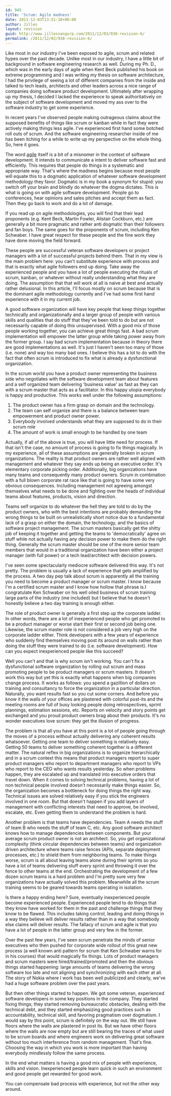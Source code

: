 ```yaml
---
id: 945
title: 'Scrum: Agile madness'
date: 2011-12-03T13:51:10+00:00
author: Jilles
layout: revision
guid: http://www.jillesvangurp.com/2011/12/03/938-revision-6/
permalink: /2011/12/03/938-revision-6/
---
```

Like most in our industry I've been exposed to agile, scrum and related hypes over the past decade. Unlike most in our industry, I have a little bit of background in software engineering research as well. During my Ph. D., which was in the early days of agile when Kent Beck published his book on extreme programming and I was writing my thesis on software architecture, I had the privilege of seeing a lot of different companies from the inside and talked to tech leads, architects and other leaders across a nice range of companies doing software product development. Ultimately after wrapping up my thesis, I decided I lacked the experience to speak authoritatively on the subject of software development and moved my ass over to the software industry to get some experience.

In recent years I've observed people making outrageous claims about the supposed benefits of things like scrum or kanban while in fact they were actively making things less agile. I've experienced first hand some botched roll outs of scrum. And the software engineering researcher inside of me has been itching for a while to write up my perspective on the whole thing. So, here it goes.

The word <a href="http://www.merriam-webster.com/dictionary/agile">agile</a> itself is a bit of a misnomer in the context of software development. It intends to communicate a intent to deliver software fast and efficiently. This requires that people do things in a systematic and appropriate way. That's where the madness begins because most people will equate this to a dogmatic application of whatever software development methodology they favor. Dogmatic is in my book a synonym for stupid: you switch off your brain and blindly do whatever the dogma dictates. This is what is going on with agile software development. People go to conferences, hear opinions and sales pitches and accept them as fact. Then they go back to work and do a lot of damage.

If you read up on agile methodologies, you will find that their lead proponents (e.g. Kent Beck, Martin Fowler, Alistair Cockburn, etc.) are generally a bit more pragmatic and rather anti dogmatic than their followers and fan boys. The same goes for the proponents of scrum, including Ken Schwaber. I have great respect for these people and the fine work they have done moving the field forward.

These people are successful veteran software developers or project managers with a lot of successful projects behind them. That in my view is the main problem here: you can't substitute experience with process and that is exactly what agile followers end up doing. Take away the experienced people and you have a lot of people executing the rituals of scrum, kanban, or whatever without really understanding what they are doing. The assumption that that will work at all is naive at best and actually rather delusional. In this article, I'll focus mostly on scrum because that is the dominant agile methodology currently and I've had some first hand experience with it in my current job.

A good software organization will have key people that keep things together technically and organizationally and a larger group of people with various skills and qualities that do stuff that they've been told to do but are not necessarily capable of doing this unsupervised. With a good mix of those people working together, you can achieve great things fast. A bad scrum implementation will empower the latter group while taking power away from the former group. I say bad scrum implementation because in theory there are good implementations as well. It's just I haven't seen too many of those (i.e. none) and way too many bad ones. I believe this has a lot to do with the fact that often scrum is introduced to fix what is already a dysfunctional organization.

In the scrum world you have a product owner representing the business side who negotiates with the software development team about features and a self organized team delivering 'business value' as fast as they can with a scrum master that acts as a facilitator. In this happy utopia everybody is happy and productive. This works well under the following assumptions:
<ol>
	<li>The product owner has a firm grasp on domain and the technology.</li>
	<li>The team can self organize and there is a balance between team empowerment and product owner power.</li>
	<li>Everybody involved understands what they are supposed to do in their scrum role</li>
	<li>The amount of work is small enough to be handled by one team</li>
</ol>
Actually, if all of the above is true, you will have little need for process. If that isn't the case, no amount of process is going to fix things magically. In my experience, all of these assumptions are generally broken in scrum organizations. The reality is that product owners are rather well aligned with management and whatever they say ends up being an executive order. It's elementary corporate picking order. Additionally, big organizations have many teams and consequently many product owners. Scrum in combination with a full blown corporate rat race like that is going to have some very obvious consequences. Including management not agreeing amongst themselves what needs to be done and fighting over the heads of individual teams about features, products, vision and direction.

Teams self organize to do whatever the hell they are told to do by the product owners, who with the best intentions are probably demanding the wrong things to be built on unrealistically short notice due to a fundamental lack of a grasp on either the domain, the technology, and the basics of software project management. The scrum masters basically get the shitty job of keeping it together and getting the teams to 'democratically' agree on stuff while not actually having any decision power to make them do the right thing. Generally the scrum master should be one of the more senior team members that would in a traditional organization have been either a project manager (with full power) or a tech lead/architect with decision powers.

I've seen some spectacularly mediocre software delivered this way. It's not pretty. The problem is usually a lack of experience that gets amplified by the process. A two day pep talk about scrum is apparently all the training you need to become a product manager or scrum master. I know because I'm a certified scrum master and I know how hollow that phrase is.I congratulate Ken Schwaber on his well oiled business of scrum training large parts of the industry (me included) but I believe that he doesn't honestly believe a two day training is enough either.

The role of product owner is generally a first step up the corporate ladder. In other words, there are a lot of inexperienced people who get promoted to be a product manager or worse start their first or second job being one. Likewise, the scrum master role is not considered a job very high on the corporate ladder either. Think developers with a few years of experience who suddenly find themselves moving post its around on walls rather than doing the stuff they were trained to do (i.e. software development). How can you expect inexperienced people like this succeed?

Well you can't and that is why scrum isn't working. You can't fix a dysfunctional software organization by rolling out scrum and mass promoting people to be product managers or scrum masters. It doesn't work this way but yet this is exactly what happens when big companies change process. It works as follows: you spend a gazillion of dollars on training and consultancy to force the organization in a particular direction. Naturally, you want results fast so you cut some corners. And before you know it the walls of your offices are plastered with colorful post-its and the meeting rooms are full of busy looking people doing retrospectives, sprint plannings, estimation sessions, etc. Reports on velocity and story points get exchanged and you proud product owners brag about their products. It's no wonder executives love scrum: they get the illusion of progress.

The problem is that all you have at this point is a lot of people going through the moves of a process without actually delivering any coherent results whatsoever. Getting one team to deliver something is relatively easy. Getting 50 teams to deliver something coherent together is a different matter. The natural reflex in big organizations is to organize hierarchically and in a scrum context this means that product managers report to super product managers who report to department managers who report to VPs who report to the CEO who wants results yesterday. So when problems happen, they are escalated up and translated into executive orders that travel down. When it comes to solving technical problems, having a lot of non technical people involved doesn't necessarily make things easier. So, the organization becomes a bottleneck for doing things the right way. Technical issues are solved relatively easy if you stick the engineers involved in one room. But that doesn't happen if you add layers of management with conflicting interests that need to approve, be involved, escalate, etc. Even getting them to understand the problem is hard.

Another problem is that teams have dependencies. Team A needs the stuff of team B who needs the stuff of team C, etc. Any good software architect knows how to manage dependencies between components. But your average scrum product owner is not an architect. So, you get organizational complexity (think circular dependencies between teams) and organization driven architecture where teams raise fences (APIs, separate deployment processes, etc.) to shield them from neighboring teams. To make things worse, scrum is all about leaving teams alone during their sprints so you have a lot of teams delivering stuff every sprint and throwing it over the fence to other teams at the end. Orchestrating the development of a few dozen scrum teams is a hard problem and I'm pretty sure very few organizations have actually solved this problem. Meanwhile all the scrum training seems to be geared towards teams operating in isolation.

Is there a happy ending here? Sure, eventually inexperienced people become experienced people. Experienced people tend to do things that they know have worked for them in the past and challenge things that they know to be flawed. This includes taking control, leading and doing things in a way they believe will deliver results rather than in a way that somebody else claims will deliver results. The fallacy of scrum and agile is that you have a lot of people in the latter group and very few in the former.

Over the past few years, I've seen scrum penetrate the minds of senior executives who then pushed for corporate wide rollout of this great new process (a well known anti pattern for scrum that Ken Schwaber warns for in his courses) that would magically fix things. Lots of product managers and scrum masters were hired/trained/promoted and then the obvious things started happening: large amounts of teams delivering the wrong software too late and not aligning and synchronizing with each other at all. The story of Nokia where I work has been well publicized and clearly, we've had a huge software problem over the past years.

But then other things started to happen. We got some veteran, experienced software developers in some key positions in the company. They started fixing things; they started removing bureaucratic obstacles, dealing with the technical debt, and they started emphasizing good practices such as accountability, technical skill, and favoring pragmatism over dogmatism. I would say by this point, scrum is definitely on the way out. We still have floors where the walls are plastered in post its. But we have other floors where the walls are now empty but are still bearing the traces of what used to be scrum boards and where engineers work on delivering great software without too much interference from random management. That's fine. Choosing the way in which you work is more important than having everybody mindlessly follow the same process.

In the end what matters is having a good mix of people with experience, skills and vision. Inexperienced people learn quick in such an environment and good people get rewarded for good work.

You can compensate bad process with experience, but not the other way around.